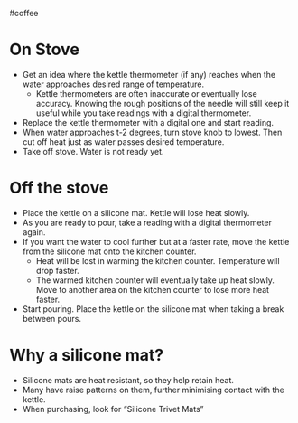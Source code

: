 #coffee 

# On Stove
- Get an idea where the kettle thermometer (if any) reaches when the water approaches desired range of temperature. 
	- Kettle thermometers are often inaccurate or eventually lose accuracy. Knowing the rough positions of the needle will still keep it useful while you take readings with a digital thermometer. 
- Replace the kettle thermometer with a digital one and start reading. 
- When water approaches t-2 degrees, turn stove knob to lowest. Then cut off heat just as water passes desired temperature. 
- Take off stove. Water is not ready yet. 

# Off the stove 
- Place the kettle on a silicone mat. Kettle will lose heat slowly. 
- As you are ready to pour, take a reading with a digital thermometer again.
- If you want the water to cool further but at a faster rate, move the kettle from the silicone mat onto the kitchen counter. 
	- Heat will be lost in warming the kitchen counter. Temperature will drop faster. 
	- The warmed kitchen counter will eventually take up heat slowly. Move to another area on the kitchen counter to lose more heat faster. 
- Start pouring. Place the kettle on the silicone mat when taking a break between pours. 

# Why a silicone mat?
- Silicone mats are heat resistant, so they help retain heat. 
- Many have raise patterns on them, further minimising contact with the kettle. 
- When purchasing, look for “Silicone Trivet Mats”
